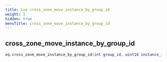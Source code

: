 ```yaml
---
title: Lua cross_zone_move_instance_by_group_id
weight: 1
hidden: true
menuTitle: cross_zone_move_instance_by_group_id
---
```

## cross_zone_move_instance_by_group_id
```lua
eq.cross_zone_move_instance_by_group_id(int group_id, uint16 instance_id) -- void
```